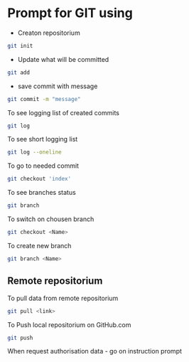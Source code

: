 # Prompt for GIT using

* Creaton repositorium
```sh
git init
```

* Update what will be committed
```sh
git add
```
* save commit with message
```sh
git commit -m "message"
```
To see logging list of created commits
```sh
git log
```
To see short logging list
```sh
git log --oneline
```
To go to needed commit
```sh
git checkout 'index'
```

To see branches status 
```sh
git branch
```

To switch on chousen branch
```sh
git checkout <Name>
```
To create new branch
```sh
git branch <Name>
```

## Remote repositorium

To pull data from remote repositorium
```sh
git pull <link>
```
To Push local repositorium on GitHub.com
```sh
git push
```
When request authorisation data - go on instruction prompt





